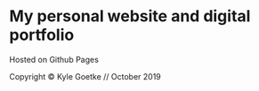 # My personal website and digital portfolio

Hosted on Github Pages

Copyright © Kyle Goetke // October 2019
